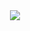 <div align="center"/> <a href="https://github.com/kerft"><img src="https://img.shields.io/badge/New%20GitHub%20Account-black?style=for-the-badge&logo=github">
